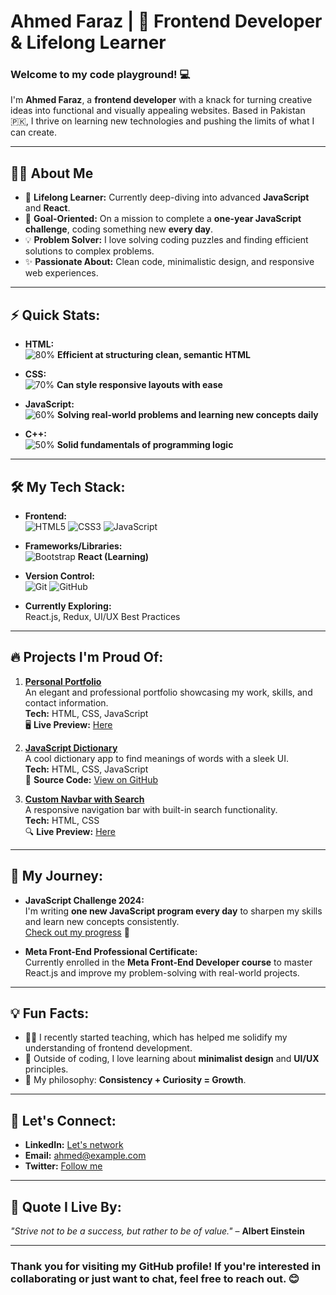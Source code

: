 # Ahmed Faraz | 🚀 Frontend Developer & Lifelong Learner

### Welcome to my code playground! 💻  
I'm **Ahmed Faraz**, a **frontend developer** with a knack for turning creative ideas into functional and visually appealing websites. Based in Pakistan 🇵🇰, I thrive on learning new technologies and pushing the limits of what I can create.

---

## 👨‍💻 About Me

- 🌱 **Lifelong Learner:** Currently deep-diving into advanced **JavaScript** and **React**.
- 🎯 **Goal-Oriented:** On a mission to complete a **one-year JavaScript challenge**, coding something new **every day**.
- 💡 **Problem Solver:** I love solving coding puzzles and finding efficient solutions to complex problems.
- ✨ **Passionate About:** Clean code, minimalistic design, and responsive web experiences.

---

## ⚡ Quick Stats:

- **HTML:**  
  ![80%](https://progress-bar.dev/80) **Efficient at structuring clean, semantic HTML**

- **CSS:**  
  ![70%](https://progress-bar.dev/70) **Can style responsive layouts with ease**

- **JavaScript:**  
  ![60%](https://progress-bar.dev/60) **Solving real-world problems and learning new concepts daily**

- **C++:**  
  ![50%](https://progress-bar.dev/50) **Solid fundamentals of programming logic**

---

## 🛠️ My Tech Stack:

- **Frontend:**  
  ![HTML5](https://img.shields.io/badge/-HTML5-E34F26?style=flat&logo=html5&logoColor=white)
  ![CSS3](https://img.shields.io/badge/-CSS3-1572B6?style=flat&logo=css3&logoColor=white)
  ![JavaScript](https://img.shields.io/badge/-JavaScript-F7DF1E?style=flat&logo=javascript&logoColor=black)

- **Frameworks/Libraries:**  
  ![Bootstrap](https://img.shields.io/badge/-Bootstrap-563D7C?style=flat&logo=bootstrap&logoColor=white)
  **React (Learning)**

- **Version Control:**  
  ![Git](https://img.shields.io/badge/-Git-F05032?style=flat&logo=git&logoColor=white)
  ![GitHub](https://img.shields.io/badge/-GitHub-181717?style=flat&logo=github)

- **Currently Exploring:**  
  React.js, Redux, UI/UX Best Practices

---

## 🔥 Projects I'm Proud Of:

1. **[Personal Portfolio](#)**  
   An elegant and professional portfolio showcasing my work, skills, and contact information.  
   **Tech:** HTML, CSS, JavaScript  
   🖥️ **Live Preview:** [Here](#)

2. **[JavaScript Dictionary](#)**  
   A cool dictionary app to find meanings of words with a sleek UI.  
   **Tech:** HTML, CSS, JavaScript  
   📘 **Source Code:** [View on GitHub](#)

3. **[Custom Navbar with Search](#)**  
   A responsive navigation bar with built-in search functionality.  
   **Tech:** HTML, CSS  
   🔍 **Live Preview:** [Here](#)

---

## 🚀 My Journey:

- **JavaScript Challenge 2024:**  
  I'm writing **one new JavaScript program every day** to sharpen my skills and learn new concepts consistently.  
  [Check out my progress](#) 🌟

- **Meta Front-End Professional Certificate:**  
  Currently enrolled in the **Meta Front-End Developer course** to master React.js and improve my problem-solving with real-world projects.

---

## 💡 Fun Facts:

- 👨‍🏫 I recently started teaching, which has helped me solidify my understanding of frontend development.
- 🎨 Outside of coding, I love learning about **minimalist design** and **UI/UX** principles.
- 🎯 My philosophy: **Consistency + Curiosity = Growth**.

---

## 💬 Let's Connect:

- **LinkedIn:** [Let's network](#)
- **Email:** ahmed@example.com
- **Twitter:** [Follow me](#)

---

## 🌟 Quote I Live By:

_"Strive not to be a success, but rather to be of value."_ – **Albert Einstein**

---

### Thank you for visiting my GitHub profile! If you're interested in collaborating or just want to chat, feel free to reach out. 😊
